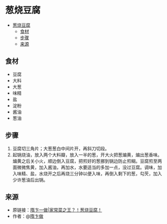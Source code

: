# 葱烧豆腐
- [葱烧豆腐](#葱烧豆腐)
  - [食材](#食材)
  - [步骤](#步骤)
  - [来源](#来源)

## 食材
* 豆腐
* 大料
* 大葱
* 味精
* 盐
* 淀粉
* 酱油
* 葱油

## 步骤
1. 豆腐切三角片；大葱葱白中间片开，再斜刀切段。
2. 起锅烧油，放入两个大料瓣，放入一半的葱，开大火把葱煸黄，煸出葱香味。煸黄之后关小火，顺边倒入豆腐，把煎好的葱挪到锅边防止煎糊。豆腐煎至两面微微焦黄，加入酱油，再加水，水要适当的多加一点，没过豆腐。调味，加入味精、盐，水烧开之后再烧三分钟以便入味，再倒入剩下的葱，勾芡，加入少许葱油后出锅。

## 来源
* 原链接：[隋卞一做|家常菜之王？！葱烧豆腐！](https://www.bilibili.com/video/BV1jw411V7XD/)
* 作者：@[隋卞做
](https://space.bilibili.com/3493079591946694)